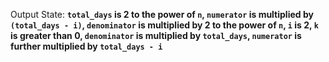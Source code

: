 Output State: **`total_days` is 2 to the power of `n`, `numerator` is multiplied by `(total_days - i)`, `denominator` is multiplied by 2 to the power of `n`, `i` is 2, `k` is greater than 0, `denominator` is multiplied by `total_days`, `numerator` is further multiplied by `total_days - i`**